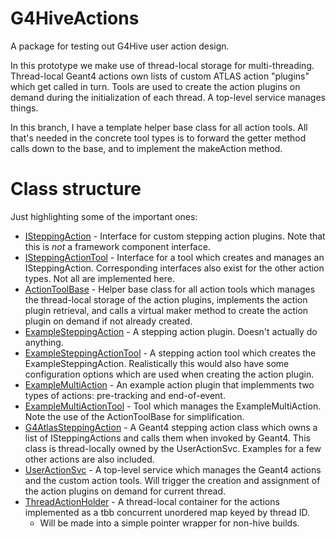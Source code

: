 # G4HiveActions
A package for testing out G4Hive user action design.

In this prototype we make use of thread-local storage for multi-threading.
Thread-local Geant4 actions own lists of custom ATLAS action "plugins" which
get called in turn. Tools are used to create the action plugins on demand
during the initialization of each thread. A top-level service manages things.

In this branch, I have a template helper base class for all action tools.
All that's needed in the concrete tool types is to forward the getter method
calls down to the base, and to implement the makeAction method.

# Class structure
Just highlighting some of the important ones:

* [ISteppingAction](G4HiveActions/ISteppingAction.h) - Interface for custom
  stepping action plugins. Note that this is _not_ a framework component
  interface.
* [ISteppingActionTool](G4HiveActions/ISteppingActionTool.h) - Interface for a
  tool which creates and manages an ISteppingAction. Corresponding interfaces
  also exist for the other action types. Not all are implemented here.
* [ActionToolBase](G4HiveActions/ActionToolBase.h) - Helper base class for all
  action tools which manages the thread-local storage of the action plugins,
  implements the action plugin retrieval, and calls a virtual maker method
  to create the action plugin on demand if not already created.
* [ExampleSteppingAction](src/ExampleSteppingAction.h) - A stepping action
  plugin. Doesn't actually do anything.
* [ExampleSteppingActionTool](src/ExampleSteppingActionTool.h) - A stepping
  action tool which creates the ExampleSteppingAction. Realistically this
  would also have some configuration options which are used when creating the
  action plugin.
* [ExampleMultiAction](src/ExampleMultiAction.h) - An example action plugin
  that implemments two types of actions: pre-tracking and end-of-event.
* [ExampleMultiActionTool](src/ExampleMultiActionTool.h) - Tool which manages
  the ExampleMultiAction. Note the use of the ActionToolBase for
  simplification.
* [G4AtlasSteppingAction](src/G4AtlasSteppingAction.h) - A Geant4 stepping
  action class which owns a list of ISteppingActions and calls them when
  invoked by Geant4. This class is thread-locally owned by the UserActionSvc.
  Examples for a few other actions are also included.
* [UserActionSvc](src/UserActionSvc.h) - A top-level service which manages
  the Geant4 actions and the custom action tools. Will trigger the creation
  and assignment of the action plugins on demand for current thread.
* [ThreadActionHolder](G4HiveActions/ThreadActionHolder.h) - A thread-local
  container for the actions implemented as a tbb concurrent unordered map
  keyed by thread ID.
  * Will be made into a simple pointer wrapper for non-hive builds.
